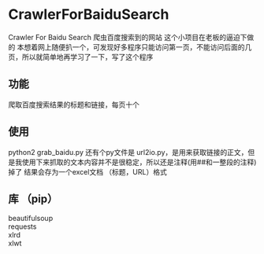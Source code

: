 # CrawlerForBaiduSearch
Crawler For Baidu Search
爬虫百度搜索到的网站
这个小项目在老板的逼迫下做的
本想着网上随便扒一个，可发现好多程序只能访问第一页，不能访问后面的几页，所以就简单地再学习了一下，写了这个程序

## 功能
爬取百度搜索结果的标题和链接，每页十个
## 使用
python2 grab_baidu.py
还有个py文件是 url2io.py，是用来获取链接的正文，但是我使用下来抓取的文本内容并不是很稳定，所以还是注释(用##和一整段的注释)掉了
结果会存为一个excel文档 （标题，URL）格式

## 库 （pip）
beautifulsoup \
requests \
xlrd \
xlwt 
